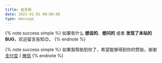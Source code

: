 ```yaml
---
title: 留言板
date: 2021-01-01 00:00:00
type: message
---
```


{% note success simple %}
如果有什么 **想说的**、**想问的** 或者 **发现了本站的BUG**，欢迎留言告知😊。
{% endnote %}

{% note success simple %}
如果我帮助到你了，希望能够得到你的赞助，谢谢
[支付宝](https://s3.qjqq.cn/47/663742160be01.webp!color)丨[微信](https://s3.qjqq.cn/47/663742bac8e52.webp!color)
{% endnote %}